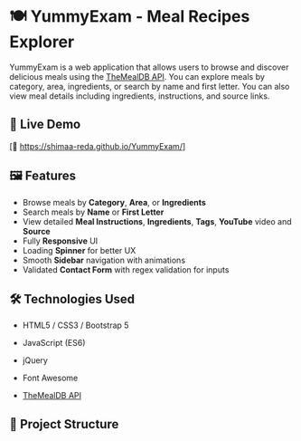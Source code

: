 # 🍽️ YummyExam - Meal Recipes Explorer

YummyExam is a web application that allows users to browse and discover delicious meals using the [TheMealDB API](https://www.themealdb.com/). You can explore meals by category, area, ingredients, or search by name and first letter. You can also view meal details including ingredients, instructions, and source links.

## 🚀 Live Demo

[🔗 https://shimaa-reda.github.io/YummyExam/]

## 🖼️ Features

- Browse meals by **Category**, **Area**, or **Ingredients**
- Search meals by **Name** or **First Letter**
- View detailed **Meal Instructions**, **Ingredients**, **Tags**, **YouTube** video and **Source**
- Fully **Responsive** UI
- Loading **Spinner** for better UX
- Smooth **Sidebar** navigation with animations
- Validated **Contact Form** with regex validation for inputs



## 🛠️ Technologies Used

- HTML5 / CSS3 / Bootstrap 5
- JavaScript (ES6)
- jQuery
- Font Awesome

- [TheMealDB API](https://www.themealdb.com/api.php)

## 📁 Project Structure

